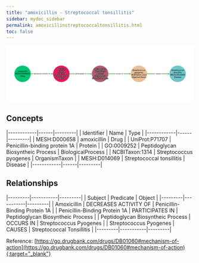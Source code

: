 ```yaml
---
title: "amoxicillin - Streptococcal tonsillitis"
sidebar: mydoc_sidebar
permalink: amoxicillinstreptococcaltonsillitis.html
toc: false 
---
```


![Path Visualization](/images/amoxicillinstreptococcaltonsillitis.png)

## Concepts

|------------|------|---------|
| Identifier | Name | Type    |
|------------|------|---------|
| MESH:D000658 | amoxicillin | Drug |
| UniProt:P71707 | Penicillin-binding protein 1A | Protein |
| GO:0009252 | Peptidoglycan Biosyntheic Process | BiologicalProcess |
| NCBITaxon:1314 | Streptococcus pyogenes | OrganismTaxon |
| MESH:D014069 | Streptococcal tonsillitis | Disease |
|------------|------|---------|

## Relationships

|---------|-----------|---------|
| Subject | Predicate | Object  |
|---------|-----------|---------|
| Amoxicillin | DECREASES ACTIVITY OF | Penicillin-Binding Protein 1A |
| Penicillin-Binding Protein 1A | PARTICIPATES IN | Peptidoglycan Biosyntheic Process |
| Peptidoglycan Biosyntheic Process | OCCURS IN | Streptococcus Pyogenes |
| Streptococcus Pyogenes | CAUSES | Streptococcal Tonsillitis |
|---------|-----------|---------|

Reference: [https://go.drugbank.com/drugs/DB01060#mechanism-of-action](https://go.drugbank.com/drugs/DB01060#mechanism-of-action){:target="_blank"}